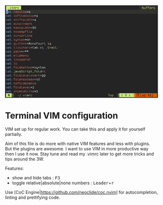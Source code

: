 ![vim config file](./src/config.png)

# Terminal VIM configuration

VIM set up for regular work. You can take this and apply it for yourself partially.

Aim of this file is do more with native VIM features and less with plugins. But the plugins are awesome.
I want to use VIM in more productive way then I use it now.
Stay tune and read my .vimrc later to get more tricks and tips around the 3W.

Features:
- show and hide tabs : <kbd>F3</kbd>
- toggle relative|absolute|none numbers : <kbd>Leader</kbd>+<kbd>r</kbd>

Use [CoC Engine|https://github.com/neoclide/coc.nvim] for autocompletion, linting and prettifying code.

